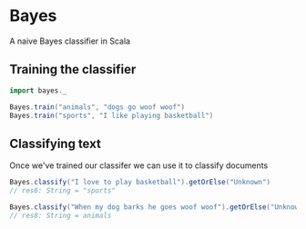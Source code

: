 # Bayes

A naive Bayes classifier in Scala

## Training the classifier

```scala
import bayes._

Bayes.train("animals", "dogs go woof woof")
Bayes.train("sports", "I like playing basketball")

```

## Classifying text

Once we've trained our classifer we can use it to classify documents

```scala
Bayes.classify("I love to play basketball").getOrElse("Unknown")
// res6: String = "sports"

Bayes.classify("When my dog barks he goes woof woof").getOrElse("Unknown")
// res8: String = animals
```

